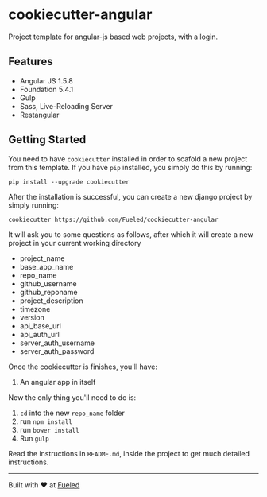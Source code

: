 cookiecutter-angular
====================

Project template for angular-js based web projects, with a login.

## Features

* Angular JS 1.5.8
* Foundation 5.4.1
* Gulp
* Sass, Live-Reloading Server
* Restangular

## Getting Started

You need to have `cookiecutter` installed in order to scafold a new project from this template. If you have `pip` installed, you simply do this by running:

    pip install --upgrade cookiecutter

After the installation is successful, you can create a new django project by simply running:

    cookiecutter https://github.com/Fueled/cookiecutter-angular

It will ask you to some questions as follows, after which it will create a new project in your current working directory

* project_name
* base_app_name
* repo_name
* github_username
* github_reponame
* project_description
* timezone
* version
* api_base_url
* api_auth_url
* server_auth_username
* server_auth_password

Once the cookiecutter is finishes, you'll have:

1. An angular app in itself

Now the only thing you'll need to do is:

1. `cd` into the new `repo_name` folder
2. run `npm install`
3. run `bower install`
4. Run `gulp`

Read the instructions in `README.md`, inside the project to get much detailed instructions.

--------

Built with ♥ at [Fueled](http://fueled.com)
